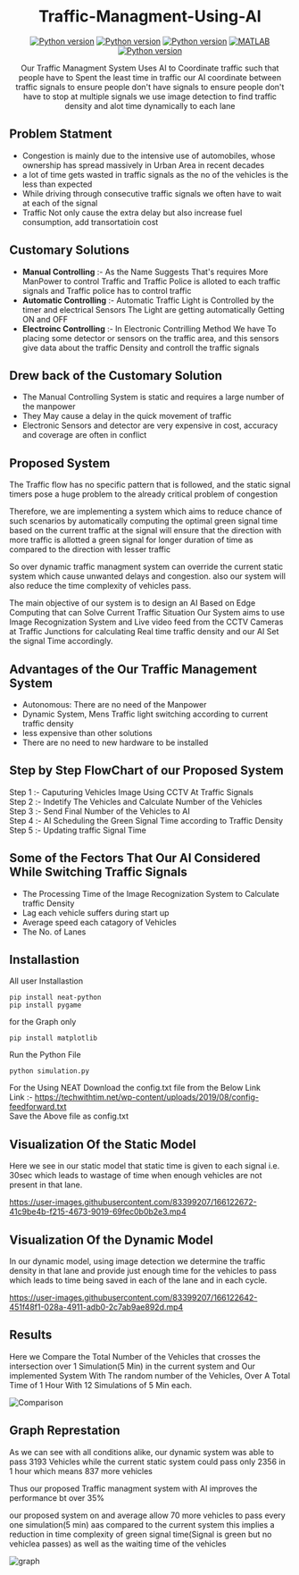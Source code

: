 <div align = "center">
 
# Traffic-Managment-Using-AI
  
[![Python version](https://img.shields.io/badge/python-3.8-blue.svg)](https://www.python.org/downloads/release/python-370/)
[![Python version](https://img.shields.io/badge/matplotlib-3.5.1-green.svg)](https://pypi.org/project/matplotlib/)
[![Python version](https://img.shields.io/badge/NEAT-0.92-yellow.svg)](https://pypi.org/project/neat-python/)
[![MATLAB](https://img.shields.io/badge/METLAB-gray.svg)](https://www.mathworks.com/products/matlab.html)
[![Python version](https://img.shields.io/badge/pygame-2.1.2-blue.svg)](https://pypi.org/project/pygame/)
 <p> Our Traffic Managment System Uses AI to Coordinate traffic such that people have to Spent the least time in traffic our AI coordinate between traffic signals to ensure people don't have signals to ensure people don't have to stop at multiple signals we use image detection to find traffic density and alot time dynamically to each lane</p>
</div>
 
 ## Problem Statment
 * Congestion is mainly due to the intensive use of automobiles, whose ownership has spread massively in Urban Area in recent decades
 * a lot of time gets wasted in traffic signals as the no of the vehicles is the less than expected
 * While driving through consecutive traffic signals we often have to  wait at each of the signal
 * Traffic Not only cause the extra delay but also increase fuel consumption, add transortatioin cost

## Customary Solutions
* **Manual Controlling** :- As the Name Suggests That's requires More ManPower to control Traffic and Traffic Police is alloted to each traffic signals and Traffic police has to control traffic
* **Automatic Controlling** :- Automatic Traffic Light is Controlled by the timer and electrical Sensors The Light are getting automatically Getting ON and OFF 
* **Electroinc Controlling** :- In Electronic Contrilling Method We have To placing some detector or sensors on the traffic area, and this sensors give data about the traffic Density and controll the traffic signals

## Drew back of the Customary Solution
* The Manual Controlling System is static and requires a large number of the manpower 
* They May cause a delay in the quick movement of traffic 
* Electronic Sensors and detector are very expensive in cost, accuracy and coverage are often in conflict 

## Proposed System
<p>The Traffic flow has no specific pattern that is followed, and the static signal timers pose a huge problem to the already critical problem of congestion</p>

<p>Therefore, we are implementing a system which aims to reduce chance of such scenarios by automatically computing the optimal green signal time based on the current traffic at the signal will ensure that the direction with more traffic is allotted a green signal for longer duration of time as compared to the direction with lesser traffic</p>

<p>So over dynamic traffic managment system can override the current static system which cause unwanted delays and congestion. also our system will also reduce the time complexity of vehicles pass.</p>

<p>The main objective of our system is to design an AI Based on Edge Computing that can Solve Current Traffic Situation Our System aims to use Image Recognization System and Live video feed from the CCTV Cameras at Traffic Junctions for calculating Real time traffic density and our AI Set the signal Time accordingly.</p>

## Advantages of the Our Traffic Management System
* Autonomous: There are no need of the Manpower
* Dynamic System, Mens Traffic light switching according to current traffic density
* less expensive than other solutions
* There are no need to new hardware to be installed

## Step by Step FlowChart of our Proposed System
Step 1 :- Caputuring Vehicles Image Using CCTV At Traffic Signals</br>
Step 2 :- Indetify The Vehicles and Calculate Number of the Vehicles</br>
Step 3 :- Send Final Number of the Vehicles to AI</br>
Step 4 :- AI Scheduling the Green Signal Time according to Traffic Density</br>
Step 5 :- Updating traffic Signal Time</br>

## Some of the Fectors That Our AI Considered  While Switching Traffic Signals
* The Processing Time of the  Image Recognization System to Calculate traffic Density
* Lag each vehicle suffers during start up
* Average speed each catagory of Vehicles
* The No. of Lanes

## Installastion

All user Installastion
```
pip install neat-python
pip install pygame
```
for the Graph only
```
pip install matplotlib
```

Run the Python File
```
python simulation.py
```

For the Using NEAT Download the config.txt file from the Below Link</br>
Link :- https://techwithtim.net/wp-content/uploads/2019/08/config-feedforward.txt</br>
Save the Above file as config.txt 

## Visualization Of the Static Model
<p>Here we see in our static model that static time is given to each signal i.e. 30sec which leads to wastage of time when enough vehicles are not present in that lane. </p>

https://user-images.githubusercontent.com/83399207/166122672-41c9be4b-f215-4673-9019-69fec0b0b2e3.mp4

## Visualization Of the Dynamic Model
<p>In our dynamic model, using image detection we determine the traffic density in that lane and provide just enough time for the vehicles to pass which leads to time 
being saved in each of the lane and in each cycle. </p>

https://user-images.githubusercontent.com/83399207/166122642-451f48f1-028a-4911-adb0-2c7ab9ae892d.mp4

## Results
Here we Compare the Total Number of the Vehicles that crosses the intersection over 1 Simulation(5 Min) in the current system and Our implemented System With The random number of the Vehicles, Over A Total Time of 1 Hour With 12 Simulations of 5 Min each.  

![Comparison](https://user-images.githubusercontent.com/83399207/166123300-80854b3e-3da2-446d-87a5-b07aa1595325.png)

## Graph Represtation
<p>As we can see with all conditions alike, our dynamic system was able to pass 3193 Vehicles while the current static system could pass only 2356 in 1 hour which means 837 more vehicles

 Thus our proposed Traffic managment system with AI improves the performance bt over 35%
 
 our proposed system on and average allow 70 more vehicles to pass every one simulation(5 min) aas compared to the current system this implies a reduction in time complexity of green signal time(Signal is green but no vehiclea passes) as well as the waiting time of the vehicles
</p>

![graph](https://user-images.githubusercontent.com/83399207/166123319-a8e4a219-3ec0-4d55-9fd1-607147ea2d7e.png)


